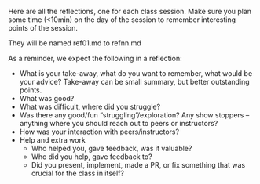 Here are all the reflections, one for each class session.
Make sure you plan some time (<10min) on the day of the session
to remember interesting points of the session.

They will be named ref01.md to refnn.md

As a reminder, we expect the following in a reflection:

- What is your take-away, what do you want to remember, what would be your advice?
  Take-away can be small summary, but better outstanding points.
- What was good?
- What was difficult, where did you struggle?
- Was there any good/fun “struggling”/exploration?
  Any show stoppers – anything where you should reach out to peers or instructors? 
- How was your interaction with peers/instructors?
- Help and extra work
  - Who helped you, gave feedback, was it valuable?
  - Who did you help, gave feedback to?
  - Did you present, implement, made a PR, or fix something that was crucial for the class in itself?
